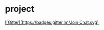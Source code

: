 # project
[![Gitter](https://badges.gitter.im/Join Chat.svg)](https://gitter.im/sotofernando/project?utm_source=badge&utm_medium=badge&utm_campaign=pr-badge&utm_content=badge)
